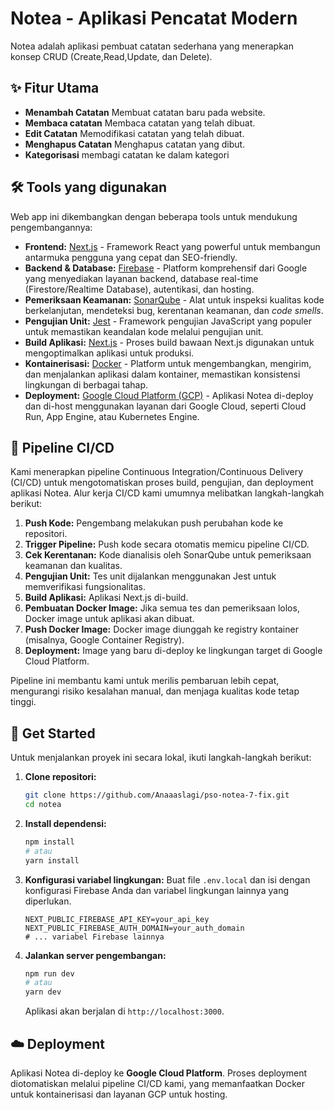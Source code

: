 # Notea - Aplikasi Pencatat Modern

Notea adalah aplikasi pembuat catatan sederhana yang menerapkan konsep CRUD (Create,Read,Update, dan Delete).
## ✨ Fitur Utama 

* **Menambah Catatan** Membuat catatan baru pada website.
* **Membaca catatan** Membaca catatan yang telah dibuat.
* **Edit Catatan** Memodifikasi catatan yang telah dibuat.
* **Menghapus Catatan** Menghapus catatan yang dibut.
* **Kategorisasi** membagi catatan ke dalam kategori

## 🛠️ Tools yang digunakan

Web app ini dikembangkan dengan beberapa tools untuk mendukung pengembangannya:

* **Frontend:** [Next.js](https://nextjs.org/) - Framework React yang powerful untuk membangun antarmuka pengguna yang cepat dan SEO-friendly.
* **Backend & Database:** [Firebase](https://firebase.google.com/) - Platform komprehensif dari Google yang menyediakan layanan backend, database real-time (Firestore/Realtime Database), autentikasi, dan hosting.
* **Pemeriksaan Keamanan:** [SonarQube](https://www.sonarsource.com/products/sonarqube/) - Alat untuk inspeksi kualitas kode berkelanjutan, mendeteksi bug, kerentanan keamanan, dan *code smells*.
* **Pengujian Unit:** [Jest](https://jestjs.io/) - Framework pengujian JavaScript yang populer untuk memastikan keandalan kode melalui pengujian unit.
* **Build Aplikasi:** [Next.js](https://nextjs.org/docs/deployment) - Proses build bawaan Next.js digunakan untuk mengoptimalkan aplikasi untuk produksi.
* **Kontainerisasi:** [Docker](https://www.docker.com/) - Platform untuk mengembangkan, mengirim, dan menjalankan aplikasi dalam kontainer, memastikan konsistensi lingkungan di berbagai tahap.
* **Deployment:** [Google Cloud Platform (GCP)](https://cloud.google.com/) - Aplikasi Notea di-deploy dan di-host menggunakan layanan dari Google Cloud, seperti Cloud Run, App Engine, atau Kubernetes Engine.

## 🔄 Pipeline CI/CD

Kami menerapkan pipeline Continuous Integration/Continuous Delivery (CI/CD) untuk mengotomatiskan proses build, pengujian, dan deployment aplikasi Notea. Alur kerja CI/CD kami umumnya melibatkan langkah-langkah berikut:

1.  **Push Kode:** Pengembang melakukan push perubahan kode ke repositori.
2.  **Trigger Pipeline:** Push kode secara otomatis memicu pipeline CI/CD.
3.  **Cek Kerentanan:** Kode dianalisis oleh SonarQube untuk pemeriksaan keamanan dan kualitas.
4.  **Pengujian Unit:** Tes unit dijalankan menggunakan Jest untuk memverifikasi fungsionalitas.
5.  **Build Aplikasi:** Aplikasi Next.js di-build.
6.  **Pembuatan Docker Image:** Jika semua tes dan pemeriksaan lolos, Docker image untuk aplikasi akan dibuat.
7.  **Push Docker Image:** Docker image diunggah ke registry kontainer (misalnya, Google Container Registry).
8.  **Deployment:** Image yang baru di-deploy ke lingkungan target di Google Cloud Platform.

Pipeline ini membantu kami untuk merilis pembaruan lebih cepat, mengurangi risiko kesalahan manual, dan menjaga kualitas kode tetap tinggi.

## 🚀 Get Started

Untuk menjalankan proyek ini secara lokal, ikuti langkah-langkah berikut:

1.  **Clone repositori:**
    ```bash
    git clone https://github.com/Anaaaslagi/pso-notea-7-fix.git
    cd notea
    ```
2.  **Install dependensi:**
    ```bash
    npm install
    # atau
    yarn install
    ```
3.  **Konfigurasi variabel lingkungan:**
    Buat file `.env.local` dan isi dengan konfigurasi Firebase Anda dan variabel lingkungan lainnya yang diperlukan.
    ```env
    NEXT_PUBLIC_FIREBASE_API_KEY=your_api_key
    NEXT_PUBLIC_FIREBASE_AUTH_DOMAIN=your_auth_domain
    # ... variabel Firebase lainnya
    ```
4.  **Jalankan server pengembangan:**
    ```bash
    npm run dev
    # atau
    yarn dev
    ```
    Aplikasi akan berjalan di `http://localhost:3000`.

## ☁️ Deployment

Aplikasi Notea di-deploy ke **Google Cloud Platform**. Proses deployment diotomatiskan melalui pipeline CI/CD kami, yang memanfaatkan Docker untuk kontainerisasi dan layanan GCP untuk hosting.
